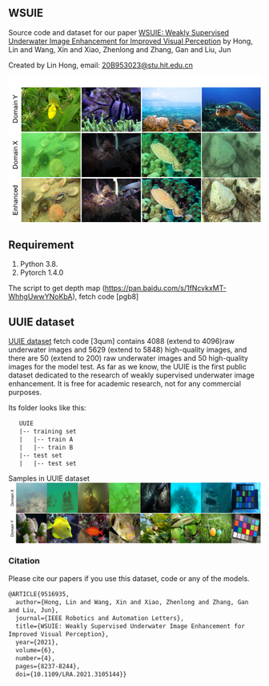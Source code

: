 ## WSUIE 
Source code and dataset for our paper [WSUIE: Weakly Supervised Underwater Image Enhancement for Improved Visual Perception](https://ieeexplore.ieee.org/document/9516935) by Hong, Lin and Wang, Xin and Xiao, Zhenlong and Zhang, Gan and Liu, Jun

Created by Lin Hong, email: 20B953023@stu.hit.edu.cn

![](Introduction.png)

## Requirement
1. Python 3.8.
1. Pytorch 1.4.0

The script to get depth map (https://pan.baidu.com/s/1fNcvkxMT-WhhgUwwYNoKbA), fetch code [pgb8]

## UUIE dataset
[UUIE dataset](https://pan.baidu.com/s/1r8iGIjYK1OC5BKOrq6DFJw) fetch code [3qum] contains 4088 (extend to 4096)raw underwater images and 5629 (extend to 5848) high-quality images, and there are 50 (extend to 200) raw underwater images and 50 high-quality images for the model test. As far as we know, the UUIE is the first public dataset dedicated to the research of weakly supervised underwater image enhancement. It is free for academic research, not for any commercial purposes.

Its folder looks like this:
````
   UUIE
   |-- training set
   |   |-- train A
   |   |-- train B
   |-- test set
   |   |-- test set
````
Samples in UUIE dataset
![](datasetsamples.png)



### Citation

Please cite our papers if you use this dataset, code or any of the models. 

```
@ARTICLE{9516935,
  author={Hong, Lin and Wang, Xin and Xiao, Zhenlong and Zhang, Gan and Liu, Jun},
  journal={IEEE Robotics and Automation Letters}, 
  title={WSUIE: Weakly Supervised Underwater Image Enhancement for Improved Visual Perception}, 
  year={2021},
  volume={6},
  number={4},
  pages={8237-8244},
  doi={10.1109/LRA.2021.3105144}}
```
